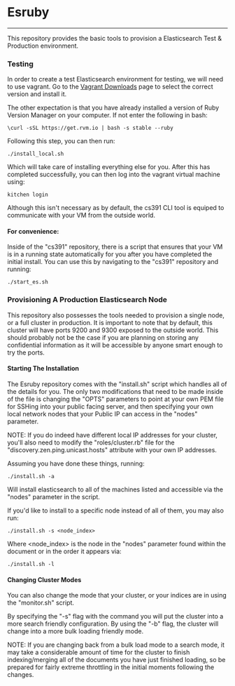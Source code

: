 # Esruby
------------
This repository provides the basic tools to provision a Elasticsearch Test & Production environment. 

### Testing
In order to create a test Elasticsearch environment for testing, we will need to use vagrant. Go to the [Vagrant Downloads](https://www.vagrantup.com/downloads.html) page to select the correct version and install it.

The other expectation is that you have already installed a version of Ruby Version Manager on your computer. If not enter the following in bash:

```
\curl -sSL https://get.rvm.io | bash -s stable --ruby
```

Following this step, you can then run:

```
./install_local.sh
```

Which will take care of installing everything else for you. After this has completed successfully, you can then log into the vagrant virtual machine using:

```
kitchen login
```

Although this isn't necessary as by default, the cs391 CLI tool is equiped to communicate with your VM from the outside world.

#### For convenience:

Inside of the "cs391" repository, there is a script that ensures that your VM is in a running state automatically for you after you have completed the initial install. You can use this by navigating to the "cs391" repository and running:

```
./start_es.sh
```

### Provisioning A Production Elasticsearch Node

This repository also possesses the tools needed to provision a single node, or a full cluster in production. It is important to note that by default, this cluster will have ports 9200 and 9300 exposed to the outside world. This should probably not be the case if you are planning on storing any confidential information as it will be accessible by anyone smart enough to try the ports.

#### Starting The Installation

The Esruby repository comes with the "install.sh" script which handles all of the details for you. The only two modifications that need to be made inside of the file is changing the "OPTS" parameters to point at your own PEM file for SSHing into your public facing server, and then specifying your own local network nodes that your Public IP can access in the "nodes" parameter.

NOTE: If you do indeed have different local IP addresses for your cluster, you'll also need to modify the "roles/cluster.rb" file for the "discovery.zen.ping.unicast.hosts" attribute with your own IP addresses.

Assuming you have done these things, running:

```
./install.sh -a
```

Will install elasticsearch to all of the machines listed and accessible via the "nodes" parameter in the script.

If you'd like to install to a specific node instead of all of them, you may also run:

```
./install.sh -s <node_index>
```

Where <node_index> is the node in the "nodes" parameter found within the document or in the order it appears via:

```
./install.sh -l
```

#### Changing Cluster Modes

You can also change the mode that your cluster, or your indices are in using the "monitor.sh" script.

By specifying the "-s" flag with the command you will put the cluster into a more search friendly configuration. By using the "-b" flag, the cluster will change into a more bulk loading friendly mode.

NOTE: If you are changing back from a bulk load mode to a search mode, it may take a considerable amount of time for the cluster to finish indexing/merging all of the documents you have just finished loading, so be prepared for fairly extreme throttling in the initial moments following the changes.


